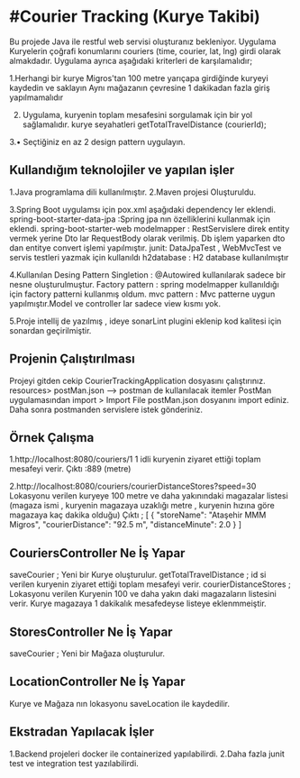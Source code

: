 #Courier Tracking (Kurye Takibi)
===================
Bu projede Java ile  restful web servisi oluşturanız bekleniyor.
Uygulama Kuryelerin çoğrafi konumlarını couriers (time, courier, lat, lng) girdi olarak almakdadır.
Uygulama  ayrıca aşağıdaki kriterleri de karşılamalıdır;

1.Herhangi bir kurye Migros'tan 100 metre yarıçapa girdiğinde kuryeyi kaydedin ve saklayın
  Aynı mağazanın çevresine 1 dakikadan fazla giriş yapılmamalıdır
  
2. Uygulama, kuryenin toplam mesafesini sorgulamak için bir yol sağlamalıdır.
   kurye seyahatleri getTotalTravelDistance (courierId);
   
3.• Seçtiğiniz en az 2 design pattern uygulayın.


Kullandığım teknolojiler ve yapılan işler
-------------
1.Java programlama dili kullanılmıştır.
2.Maven projesi Oluşturuldu.

3.Spring Boot uygulamsı için pox.xml aşağıdaki dependency ler eklendi.
  spring-boot-starter-data-jpa :Spring jpa nın özelliklerini kullanmak için eklendi.
  spring-boot-starter-web 
  modelmapper : RestServislere direk entity vermek yerine Dto lar RequestBody olarak verilmiş.
                Db işlem yaparken dto dan entitye convert işlemi yapılmıştır.
  junit: DataJpaTest , WebMvcTest ve servis testleri yazmak için kullanıldı
  h2database : H2 database kullanılmıştır

4.Kullanılan Desing Pattern
   Singletion : @Autowired kullanılarak sadece bir nesne oluşturulmuştur.
   Factory pattern : spring modelmapper kullanıldığı için factory patterni kullanmış oldum.
   mvc pattern : Mvc patterne uygun yapılmıştır.Model ve controller lar sadece view kısmı yok.
   
5.Proje intellij de   yazılmış , ideye sonarLint plugini eklenip kod kalitesi için sonardan geçirilmiştir.

Projenin Çalıştırılması
------------- 
Projeyi gitden cekip CourierTrackingApplication dosyasını çalıştırınız.
resources> postMan.json --> postman de kullanılacak itemler 
PostMan uygulamasından import > Import File  postMan.json dosyanını import ediniz.
Daha sonra postmanden servislere istek gönderiniz.

Örnek Çalışma
------------- 
1.http://localhost:8080/couriers/1
  1 idli kuryenin  ziyaret ettiği toplam mesafeyi verir.
  Çıktı :889 (metre)
  
2.http://localhost:8080/couriers/courierDistanceStores?speed=30
   Lokasyonu verilen kuryeye  100 metre ve daha yakınındaki magazalar listesi
   (magaza ismi , kuryenin magazaya uzaklığı metre , kuryenin hızına göre magazaya kaç dakika olduğu)
   Çıktı ;
   [
       {
           "storeName": "Ataşehir MMM Migros",
           "courierDistance": "92.5 m",
           "distanceMinute": 2.0
       }
   ]

CouriersController Ne İş Yapar
------------- 
saveCourier ; Yeni bir Kurye  oluşturulur.
getTotalTravelDistance ; id si verilen kuryenin ziyaret ettiği toplam mesafeyi verir.
courierDistanceStores ; Lokasyonu verilen Kuryenin 100 ve daha yakın daki magazaların listesini verir.
                        Kurye magazaya 1 dakikalık mesafedeyse listeye eklenmmeiştir.

StoresController Ne İş Yapar
------------- 
saveCourier ; Yeni bir Mağaza oluşturulur.

LocationController Ne İş Yapar
------------- 
Kurye ve Mağaza nın lokasyonu saveLocation ile  kaydedilir.

Ekstradan Yapılacak İşler
------------- 
1.Backend projeleri docker ile containerized yapılabilirdi. 
2.Daha fazla junit test ve integration test yazılabilirdi.
